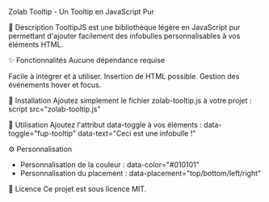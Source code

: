 Zolab Tooltip - Un Tooltip en JavaScript Pur

📌 Description
TooltipJS est une bibliothèque légère en JavaScript pur permettant d'ajouter facilement des infobulles personnalisables à vos éléments HTML.

✨ Fonctionnalités
Aucune dépendance requise

Facile à intégrer et à utiliser.
Insertion de HTML possible.
Gestion des événements hover et focus.

🚀 Installation
Ajoutez simplement le fichier zolab-tooltip.js à votre projet :
script src="zolab-tooltip.js"


🎯 Utilisation
Ajoutez l'attribut data-toggle à vos éléments :
data-toggle="fup-tooltip" data-text="Ceci est une infobulle !"


⚙️ Personnalisation
- Personnalisation de la couleur : data-color="#010101"
- Personnalisation du placement : data-placement="top/bottom/left/right"


📜 Licence
Ce projet est sous licence MIT.
